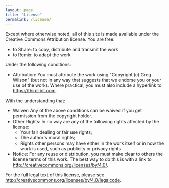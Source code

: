 ```yaml
---
layout: page
title: "License"
permalink: /license/
---
```

Except where otherwise noted,
all of this site is made available under the Creative Commons Attribution license.
You are free:

-   to Share: to copy, distribute and transmit the work
-   to Remix: to adapt the work

Under the following conditions:

-   Attribution: You must attribute the work using "Copyright (c)
    Greg Wilson" (but not in any way that suggests that we
    endorse you or your use of the work).  Where practical, you must
    also include a hyperlink to <https://third-bit.com>.

With the understanding that:

-   Waiver: Any of the above conditions can be waived if you get
    permission from the copyright holder.
-   Other Rights: In no way are any of the following rights affected by
    the license:
    -   Your fair dealing or fair use rights;
    -   The author's moral rights;
    -   Rights other persons may have either in the work itself or in how
        the work is used, such as publicity or privacy rights.
-   Notice: For any reuse or distribution, you must make clear to
    others the license terms of this work. The best way to do this is
    with a link to <http://creativecommons.org/licenses/by/4.0/>.

For the full legal text of this license, please see <http://creativecommons.org/licenses/by/4.0/legalcode>.
